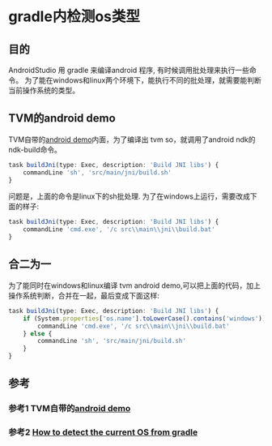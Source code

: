 # gradle内检测os类型
## 目的
AndroidStudio 用 gradle 来编译android 程序, 有时候调用批处理来执行一些命令。
为了能在windows和linux两个环境下，能执行不同的批处理，就需要能判断当前操作系统的类型。
## TVM的android demo
TVM自带的[android demo](#ref1)内面，为了编译出 tvm so，就调用了android ndk的ndk-build命令。

```javascript
task buildJni(type: Exec, description: 'Build JNI libs') {
    commandLine 'sh', 'src/main/jni/build.sh'
}
```
问题是，上面的命令是linux下的sh批处理.
为了在windows上运行，需要改成下面的样子:
```javascript
task buildJni(type: Exec, description: 'Build JNI libs') {
    commandLine 'cmd.exe', '/c src\\main\\jni\\build.bat'
}
```
## 合二为一
为了能同时在windows和linux编译 tvm android demo,可以把上面的代码，加上操作系统判断，合并在一起，最后变成下面这样:
```javascript
task buildJni(type: Exec, description: 'Build JNI libs') {
    if (System.properties['os.name'].toLowerCase().contains('windows')) {
        commandLine 'cmd.exe', '/c src\\main\\jni\\build.bat'
    } else {
        commandLine 'sh', 'src/main/jni/build.sh'
    }
}
```




## 参考
### 参考1 TVM自带的[android demo](https://github.com/zhaowd2001/tvm/tree/master/apps/android_deploy)
### 参考2 [How to detect the current OS from gradle ](https://stackoverflow.com/questions/11235614/how-to-detect-the-current-os-from-gradle)
